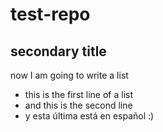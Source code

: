 # test-repo

## secondary title

now I am going to write a list
* this is the first line of a list
* and this is the second line
* y esta última está en español :)
